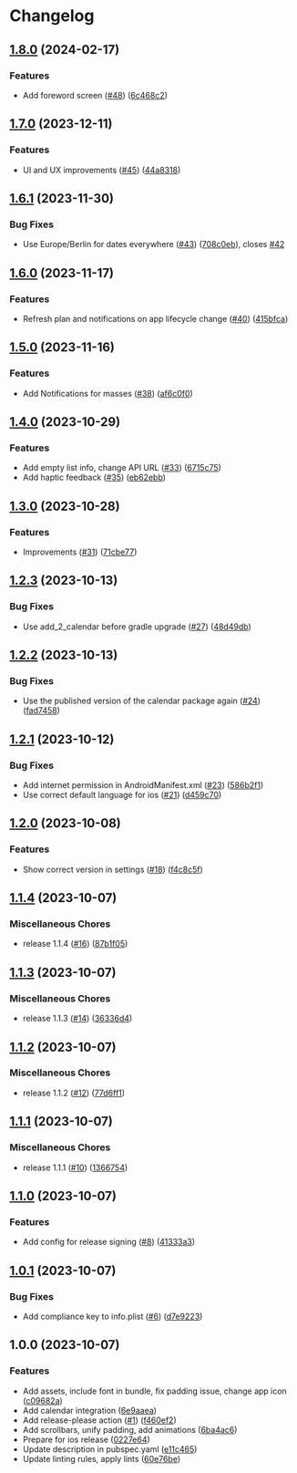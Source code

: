 # Changelog

## [1.8.0](https://github.com/hauketoenjes/mplan_mobile/compare/v1.7.0...v1.8.0) (2024-02-17)


### Features

* Add foreword screen ([#48](https://github.com/hauketoenjes/mplan_mobile/issues/48)) ([6c468c2](https://github.com/hauketoenjes/mplan_mobile/commit/6c468c2783b22aba7762831159a13446a62fc942))

## [1.7.0](https://github.com/hauketoenjes/mplan_mobile/compare/v1.6.1...v1.7.0) (2023-12-11)


### Features

* UI and UX improvements ([#45](https://github.com/hauketoenjes/mplan_mobile/issues/45)) ([44a8318](https://github.com/hauketoenjes/mplan_mobile/commit/44a8318f0c0f1a9eb2b829c92fa3fc7ddad472ea))

## [1.6.1](https://github.com/hauketoenjes/mplan_mobile/compare/v1.6.0...v1.6.1) (2023-11-30)


### Bug Fixes

* Use Europe/Berlin for dates everywhere ([#43](https://github.com/hauketoenjes/mplan_mobile/issues/43)) ([708c0eb](https://github.com/hauketoenjes/mplan_mobile/commit/708c0ebdec852f91a89ee56704d714d1dd4b0004)), closes [#42](https://github.com/hauketoenjes/mplan_mobile/issues/42)

## [1.6.0](https://github.com/hauketoenjes/mplan_mobile/compare/v1.5.0...v1.6.0) (2023-11-17)


### Features

* Refresh plan and notifications on app lifecycle change ([#40](https://github.com/hauketoenjes/mplan_mobile/issues/40)) ([415bfca](https://github.com/hauketoenjes/mplan_mobile/commit/415bfcaaf5d246caa4478d125c53a58805f379c6))

## [1.5.0](https://github.com/hauketoenjes/mplan_mobile/compare/v1.4.0...v1.5.0) (2023-11-16)


### Features

* Add Notifications for masses ([#38](https://github.com/hauketoenjes/mplan_mobile/issues/38)) ([af6c0f0](https://github.com/hauketoenjes/mplan_mobile/commit/af6c0f0fed9bbdba734e5b5bf3aeef21e067073c))

## [1.4.0](https://github.com/hauketoenjes/mplan_mobile/compare/v1.3.0...v1.4.0) (2023-10-29)


### Features

* Add empty list info, change API URL ([#33](https://github.com/hauketoenjes/mplan_mobile/issues/33)) ([6715c75](https://github.com/hauketoenjes/mplan_mobile/commit/6715c75382fa409f2583ce48fec6fd0dfd0e1577))
* Add haptic feedback ([#35](https://github.com/hauketoenjes/mplan_mobile/issues/35)) ([eb62ebb](https://github.com/hauketoenjes/mplan_mobile/commit/eb62ebb8f7b3c01bd5e318b6b8925db29a61f033))

## [1.3.0](https://github.com/hauketoenjes/mplan_mobile/compare/v1.2.3...v1.3.0) (2023-10-28)


### Features

* Improvements ([#31](https://github.com/hauketoenjes/mplan_mobile/issues/31)) ([71cbe77](https://github.com/hauketoenjes/mplan_mobile/commit/71cbe777416471ea8a98f1366a05e41becb50add))

## [1.2.3](https://github.com/hauketoenjes/mplan_mobile/compare/v1.2.2...v1.2.3) (2023-10-13)


### Bug Fixes

* Use add_2_calendar before gradle upgrade ([#27](https://github.com/hauketoenjes/mplan_mobile/issues/27)) ([48d49db](https://github.com/hauketoenjes/mplan_mobile/commit/48d49db21c7cb7408122ac8f7ee760328edd26dd))

## [1.2.2](https://github.com/hauketoenjes/mplan_mobile/compare/v1.2.1...v1.2.2) (2023-10-13)


### Bug Fixes

* Use the published version of the calendar package again ([#24](https://github.com/hauketoenjes/mplan_mobile/issues/24)) ([fad7458](https://github.com/hauketoenjes/mplan_mobile/commit/fad7458c554996aeffa444d72081fa56483e2561))

## [1.2.1](https://github.com/hauketoenjes/mplan_mobile/compare/v1.2.0...v1.2.1) (2023-10-12)


### Bug Fixes

* Add internet permission in AndroidManifest.xml ([#23](https://github.com/hauketoenjes/mplan_mobile/issues/23)) ([586b2f1](https://github.com/hauketoenjes/mplan_mobile/commit/586b2f1171f5b7bd313a1b0bc0f019183dd4b84b))
* Use correct default language for ios ([#21](https://github.com/hauketoenjes/mplan_mobile/issues/21)) ([d459c70](https://github.com/hauketoenjes/mplan_mobile/commit/d459c704de84ec310b448f944ce0167494c64075))

## [1.2.0](https://github.com/hauketoenjes/mplan_mobile/compare/v1.1.4...v1.2.0) (2023-10-08)


### Features

* Show correct version in settings ([#18](https://github.com/hauketoenjes/mplan_mobile/issues/18)) ([f4c8c5f](https://github.com/hauketoenjes/mplan_mobile/commit/f4c8c5ffa33cc4994875ad728404135ba45a97ea))

## [1.1.4](https://github.com/hauketoenjes/mplan_mobile/compare/v1.1.3...v1.1.4) (2023-10-07)


### Miscellaneous Chores

* release 1.1.4 ([#16](https://github.com/hauketoenjes/mplan_mobile/issues/16)) ([87b1f05](https://github.com/hauketoenjes/mplan_mobile/commit/87b1f0526c9c3b8f15ef6c1730961438456cf838))

## [1.1.3](https://github.com/hauketoenjes/mplan_mobile/compare/v1.1.2...v1.1.3) (2023-10-07)


### Miscellaneous Chores

* release 1.1.3 ([#14](https://github.com/hauketoenjes/mplan_mobile/issues/14)) ([36336d4](https://github.com/hauketoenjes/mplan_mobile/commit/36336d4daa419b1d470df4132b92b068c77c9016))

## [1.1.2](https://github.com/hauketoenjes/mplan_mobile/compare/v1.1.1...v1.1.2) (2023-10-07)


### Miscellaneous Chores

* release 1.1.2 ([#12](https://github.com/hauketoenjes/mplan_mobile/issues/12)) ([77d6ff1](https://github.com/hauketoenjes/mplan_mobile/commit/77d6ff1943aa6d10691cb58741718efc8c6d4228))

## [1.1.1](https://github.com/hauketoenjes/mplan_mobile/compare/v1.1.0...v1.1.1) (2023-10-07)


### Miscellaneous Chores

* release 1.1.1 ([#10](https://github.com/hauketoenjes/mplan_mobile/issues/10)) ([1366754](https://github.com/hauketoenjes/mplan_mobile/commit/136675443d1a5b1d500ea95c8f364306aa5b57ea))

## [1.1.0](https://github.com/hauketoenjes/mplan_mobile/compare/v1.0.1...v1.1.0) (2023-10-07)


### Features

* Add config for release signing ([#8](https://github.com/hauketoenjes/mplan_mobile/issues/8)) ([41333a3](https://github.com/hauketoenjes/mplan_mobile/commit/41333a33c7d24dd4676603ffc699c3c26d366d63))

## [1.0.1](https://github.com/hauketoenjes/mplan_mobile/compare/v1.0.0...v1.0.1) (2023-10-07)


### Bug Fixes

* Add compliance key to info.plist ([#6](https://github.com/hauketoenjes/mplan_mobile/issues/6)) ([d7e9223](https://github.com/hauketoenjes/mplan_mobile/commit/d7e9223efb3f35090e153fcef2f2776a8f42c71a))

## 1.0.0 (2023-10-07)


### Features

* Add assets, include font in bundle, fix padding issue, change app icon ([c09682a](https://github.com/hauketoenjes/mplan_mobile/commit/c09682ad0fdd950d4b754aa04a6f7545228330de))
* Add calendar integration ([6e9aaea](https://github.com/hauketoenjes/mplan_mobile/commit/6e9aaea3f6e8582ad610849890a4ff52897d3b8b))
* Add release-please action ([#1](https://github.com/hauketoenjes/mplan_mobile/issues/1)) ([f460ef2](https://github.com/hauketoenjes/mplan_mobile/commit/f460ef2b5ff2fef524c1760bc1874b65aaeb4fe1))
* Add scrollbars, unify padding, add animations ([6ba4ac6](https://github.com/hauketoenjes/mplan_mobile/commit/6ba4ac643e05d53e86e56b4c1b12595795616837))
* Prepare for ios release ([0227e64](https://github.com/hauketoenjes/mplan_mobile/commit/0227e64feb176d355f843f953e8e9d432cc47ade))
* Update description in pubspec.yaml ([e11c465](https://github.com/hauketoenjes/mplan_mobile/commit/e11c465aaf2e6c4b7cb2226e4a6aa87387748415))
* Update linting rules, apply lints ([60e76be](https://github.com/hauketoenjes/mplan_mobile/commit/60e76beec6eaa470b0f551bce2e5fb936f173eb0))
